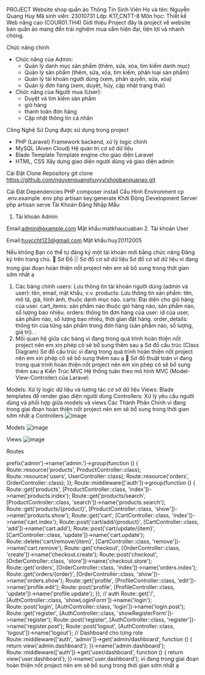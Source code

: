 PROJECT Website shop quần áo
 Thông Tin Sinh Viên
 Họ và tên: Nguyễn Quang Huy
 Mã sinh viên: 23010731
 Lớp: K17_CNTT-8
 Môn học: Thiết kế Web nâng cao (COUR01.TH4)
 Giới thiệu Project
 đây là project về website bán quần áo mang đến trải nghiệm mua sắm hiện đại, tiện lợi và nhanh chóng.

Chức năng chính
- Chức năng của Admin:
   + Quản lý danh mục sản phẩm (thêm, sửa, xóa, tìm kiếm danh mục)
   + Quản lý sản phẩm (thêm, sửa, xóa, tìm kiếm, phân loại sản phẩm)
   + Quản lý tài khoản người dùng (xem, phân quyền, sửa, xóa)
   + Quản lý đơn hàng (xem, duyệt, hủy, cập nhật trạng thái)
- Chức năng của Người mua (User):
  + Duyệt và tìm kiếm sản phẩm
  + giỏ hàng
  + thanh toán đơn hàng
  + Cập nhật thông tin cá nhân

Công Nghệ Sử Dụng được sử dụng trong project
-	PHP (Laravel)	Framework backend, xử lý logic chính
-	MySQL (Aiven Cloud)	Hệ quản trị cơ sở dữ liệu
-	Blade Template	Template engine cho giao diện Laravel
-	HTML, CSS	Xây dựng giao diện người dùng và giao diện admin

Cài Đặt
Clone Repository
git clone https://github.com/nguyenquanghuyyy/shopbanquanao.git

Cài Đặt Dependencies PHP
composer install
Cấu Hình Environment
cp .env.example .env
php artisan key:generate
Khởi Động Development Server
php artisan serve
Tài Khoản Đăng Nhập Mẫu
1. Tài khoản Admin

Email:admin@example.com
Mật khẩu:matkhaucuaban
2. Tài khoản User

Email:huyccht123@gmail.com
Mật khẩu:huy20112005

Nếu không Bạn có thể tự đăng ký một tài khoản mới bằng chức năng Đăng ký trên trang chủ.
🧠 Sơ Đồ
🗄️ Sơ đồ cơ sở dữ liệu
Sơ đồ cơ sở dữ liệu
 vì đang trong giai đoạn hoàn thiện nốt project nên em sẽ bổ sung trong thời gian sớm nhất ạ
1. Các bảng chính
users: Lưu thông tin tài khoản người dùng (admin và user): tên, email, mật khẩu, v.v.
products: Lưu thông tin sản phẩm: tên, mô tả, giá, hình ảnh, thuộc danh mục nào.
carts: Đại diện cho giỏ hàng của user.
cart_items: sản phẩm nào thuộc giỏ hàng nào, sản phẩm nào, số lượng bao nhiêu.
orders: thông tin đơn hàng của user: id của user, sản phẩm nào, số lượng bao nhiêu, thời gian đặt hàng.
order_details: thông tin của từng sản phẩm trong đơn hàng (sản phẩm nào, số lượng, giá trị).
.
2. Mối quan hệ giữa các bảng
vì đang trong quá trình hoàn thiện nốt project nên em xin phép cô sẽ bổ sung thêm sau ạ
Sơ đồ cấu trúc (Class Diagram)
Sơ đồ cấu trúc
vì đang trong quá trình hoàn thiện nốt project nên em xin phép cô sẽ bổ sung thêm sau ạ
📌 Sơ đồ thuật toán
vì đang trong quá trình hoàn thiện nốt project nên em xin phép cô sẽ bổ sung thêm sau ạ
Kiến Trúc MVC
Hệ thống tuân theo mô hình MVC (Model-View-Controller) của Laravel:

Models: Xử lý logic dữ liệu và tương tác cơ sở dữ liệu
Views: Blade templates để render giao diện người dùng
Controllers: Xử lý yêu cầu người dùng và phối hợp giữa models và views
Các Thành Phần Chính vì đang trong giai đoạn hoàn thiện nốt project nên em sẽ bổ sung trong thời gian sớm nhất ạ
Controllers
![image](https://github.com/user-attachments/assets/418fe191-031d-49d4-8ee6-e51734aa95e0)

Models
![image](https://github.com/user-attachments/assets/01757e8a-83ad-4cc3-9e1a-86418fcb4f8b)

Views
![image](https://github.com/user-attachments/assets/caa41645-0679-44e1-9c4b-829a71623e2e)

Routes
<?php

use App\Http\Controllers\ProfileController;

use App\Http\Controllers\Admin\ProductController;
use App\Http\Controllers\CustomerController;
use Illuminate\Support\Facades\Route;
use App\Http\Controllers\Admin\UserController;
use App\Http\Controllers\Admin\OrderController;
use App\Http\Controllers\CartController;
use App\Http\Controllers\Auth\AuthController;
/* Route::get('/', function () {
    return view('welcome');
});
*/
Route::middleware(['auth', 'admin'])->prefix('admin')->name('admin.')->group(function () {
    Route::resource('products', ProductController::class);
    Route::resource('users',  UserController::class);
    Route::resource('orders', OrderController::class);
});
Route::middleware(['auth'])->group(function () {
    Route::get('products', [ProductController::class, 'index'])->name('products.index');
    Route::get('products/search', [ProductController::class, 'search'])->name('products.search');
    Route::get('products/{product}', [ProductController::class, 'show'])->name('products.show');

    Route::get('cart', [CartController::class, 'index'])->name('cart.index');
    Route::post('cart/add/{product}', [CartController::class, 'add'])->name('cart.add');
    Route::post('cart/update/{item}', [CartController::class, 'update'])->name('cart.update');
    Route::delete('cart/remove/{item}', [CartController::class, 'remove'])->name('cart.remove');

    Route::get('checkout', [OrderController::class, 'create'])->name('checkout.create');
    Route::post('checkout', [OrderController::class, 'store'])->name('checkout.store');
    Route::get('orders', [OrderController::class, 'index'])->name('orders.index');
    Route::get('orders/{order}', [OrderController::class, 'show'])->name('orders.show');

    Route::get('profile', [ProfileController::class, 'edit'])->name('profile.edit');
    Route::post('profile', [ProfileController::class, 'update'])->name('profile.update');
});
// auth
Route::get('/', [AuthController::class, 'showLoginForm'])->name('login');
Route::post('login', [AuthController::class, 'login'])->name('login.post');
Route::get('register', [AuthController::class, 'showRegisterForm'])->name('register');
Route::post('register', [AuthController::class, 'register'])->name('register.post');
Route::post('logout', [AuthController::class, 'logout'])->name('logout');

// Dashboard cho từng role
Route::middleware(['auth', 'admin'])->get('admin/dashboard', function () {
    return view('admin.dashboard');
})->name('admin.dashboard');

Route::middleware(['auth'])->get('user/dashboard', function () {
    return view('user.dashboard');
})->name('user.dashboard');
vì đang trong giai đoạn hoàn thiện nốt project nên em sẽ bổ sung trong thời gian sớm nhất ạ
